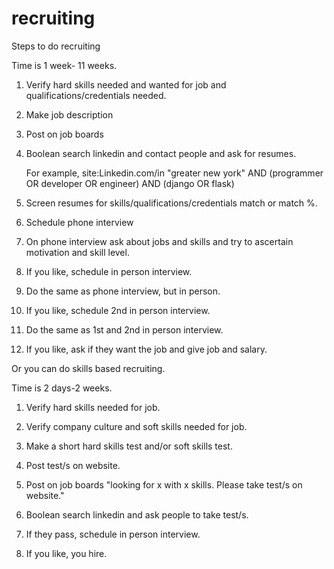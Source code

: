 # recruiting

Steps to do recruiting

Time is 1 week- 11 weeks.

1. Verify hard skills needed and wanted for job and qualifications/credentials needed.

2. Make job description

3. Post on job boards

4. Boolean search linkedin and contact people and ask for resumes.

   For example, site:Linkedin.com/in "greater new york" AND (programmer OR developer OR engineer) AND (django OR flask)



5. Screen resumes for skills/qualifications/credentials match or match %.

6. Schedule phone interview

7. On phone interview ask about jobs and skills
   and try to ascertain motivation and skill level.

8. If you like, schedule in person interview.

9. Do the same as phone interview, but in person.

10. If you like, schedule 2nd in person interview.

11. Do the same as 1st and 2nd in person interview.

12. If you like, ask if they want the job and give job and salary.



Or you can do skills based recruiting.

Time is 2 days-2 weeks.

1. Verify hard skills needed for job. 

2. Verify company culture and soft skills needed for job.

3. Make a short hard skills test and/or soft skills test.

4. Post test/s on website.

5. Post on job boards "looking for x with x skills. Please take test/s on website."

6. Boolean search linkedin and ask people to take test/s.

7. If they pass, schedule in person interview.

8. If you like, you hire.


